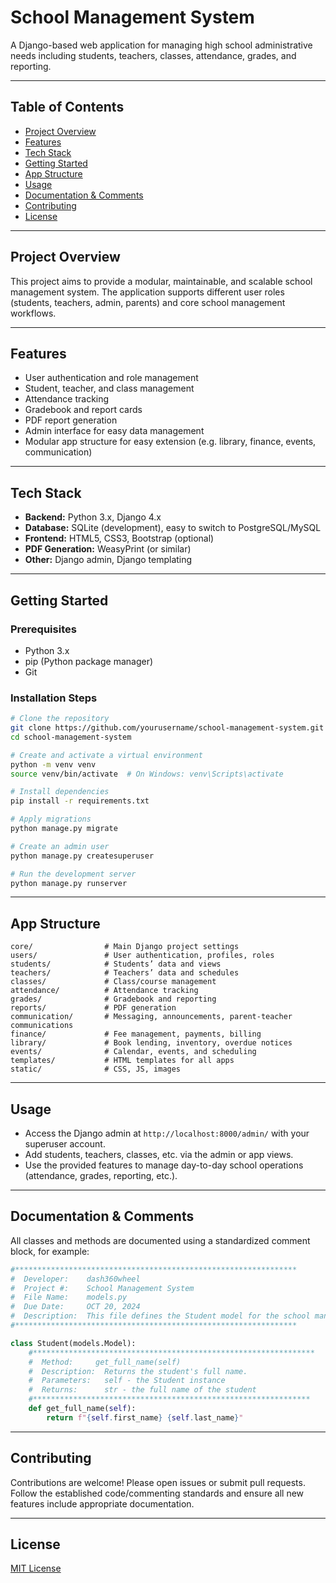 # School Management System

A Django-based web application for managing high school administrative needs including students, teachers, classes, attendance, grades, and reporting.

---

## Table of Contents

- [Project Overview](#project-overview)
- [Features](#features)
- [Tech Stack](#tech-stack)
- [Getting Started](#getting-started)
- [App Structure](#app-structure)
- [Usage](#usage)
- [Documentation & Comments](#documentation--comments)
- [Contributing](#contributing)
- [License](#license)

---

## Project Overview

This project aims to provide a modular, maintainable, and scalable school management system. The application supports different user roles (students, teachers, admin, parents) and core school management workflows.

---

## Features

- User authentication and role management
- Student, teacher, and class management
- Attendance tracking
- Gradebook and report cards
- PDF report generation
- Admin interface for easy data management
- Modular app structure for easy extension (e.g. library, finance, events, communication)

---

## Tech Stack

- **Backend:** Python 3.x, Django 4.x
- **Database:** SQLite (development), easy to switch to PostgreSQL/MySQL
- **Frontend:** HTML5, CSS3, Bootstrap (optional)
- **PDF Generation:** WeasyPrint (or similar)
- **Other:** Django admin, Django templating

---

## Getting Started

### Prerequisites

- Python 3.x
- pip (Python package manager)
- Git

### Installation Steps

```bash
# Clone the repository
git clone https://github.com/yourusername/school-management-system.git
cd school-management-system

# Create and activate a virtual environment
python -m venv venv
source venv/bin/activate  # On Windows: venv\Scripts\activate

# Install dependencies
pip install -r requirements.txt

# Apply migrations
python manage.py migrate

# Create an admin user
python manage.py createsuperuser

# Run the development server
python manage.py runserver
```

---

## App Structure

```
core/                # Main Django project settings
users/               # User authentication, profiles, roles
students/            # Students’ data and views
teachers/            # Teachers’ data and schedules
classes/             # Class/course management
attendance/          # Attendance tracking
grades/              # Gradebook and reporting
reports/             # PDF generation
communication/       # Messaging, announcements, parent-teacher communications
finance/             # Fee management, payments, billing
library/             # Book lending, inventory, overdue notices
events/              # Calendar, events, and scheduling
templates/           # HTML templates for all apps
static/              # CSS, JS, images
```

---

## Usage

- Access the Django admin at `http://localhost:8000/admin/` with your superuser account.
- Add students, teachers, classes, etc. via the admin or app views.
- Use the provided features to manage day-to-day school operations (attendance, grades, reporting, etc.).

---

## Documentation & Comments

All classes and methods are documented using a standardized comment block, for example:

```python
#***************************************************************
#  Developer:    dash360wheel
#  Project #:    School Management System
#  File Name:    models.py
#  Due Date:     OCT 20, 2024
#  Description:  This file defines the Student model for the school management project.
#***************************************************************

class Student(models.Model):
    #***************************************************************
    #  Method:     get_full_name(self)
    #  Description:  Returns the student's full name.
    #  Parameters:   self - the Student instance
    #  Returns:      str - the full name of the student
    #**************************************************************
    def get_full_name(self):
        return f"{self.first_name} {self.last_name}"
```

---

## Contributing

Contributions are welcome! Please open issues or submit pull requests.  
Follow the established code/commenting standards and ensure all new features include appropriate documentation.

---

## License

[MIT License](LICENSE)
